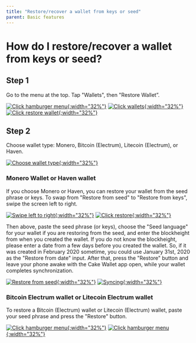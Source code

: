 ```yaml
---
title: "Restore/recover a wallet from keys or seed"
parent: Basic features
---
```


# How do I restore/recover a wallet from keys or seed? 

## Step 1

Go to the menu at the top. Tap "Wallets", then "Restore Wallet”.

[![Click hamburger menu](/images/restore-1.jpg){:width="32%"}](/images/restore-1.jpg)
[![Click wallets](/images/restore-2.jpg){:width="32%"}](/images/restore-2.jpg)
[![Click restore wallet](/images/restore-3.jpg){:width="32%"}](/images/restore-3.jpg)

## Step 2  

Choose wallet type: Monero, Bitcoin (Electrum), Litecoin (Electrum), or Haven.  

[![Choose wallet type](/images/restore-8.jpg){:width="32%"}](/images/restore-8.jpg)

### Monero Wallet or Haven wallet

If you choose Monero or Haven, you can restore your wallet from the seed phrase or keys. To swap from "Restore from seed" to "Restore from keys", swipe the screen left to right.

[![Swipe left to right](/images/restore-4.jpg){:width="32%"}](/images/restore-4.jpg)
[![Click restore](/images/restore-5.jpg){:width="32%"}](/images/restore-5.jpg)

Then above, paste the seed phrase (or keys), choose the "Seed language" for your wallet if you are restoring from the seed, and enter the blockheight from when you created the wallet. If you do not know the blockheight, please enter a date from a few days before you created the wallet. So, if it was created in February 2020 sometime, you could use January 31st, 2020 as the "Restore from date" input. After that, press the "Restore" button and leave your phone awake with the Cake Wallet app open, while your wallet completes synchronization.

[![Restore from seed](/images/restore-6.jpg){:width="32%"}](/images/restore-6.jpg)
[![Syncing](/images/restore-7.jpg){:width="32%"}](/images/restore-7.jpg)

### Bitcoin Electrum wallet or Litecoin Electrum wallet

To restore a Bitcoin (Electrum) wallet or Litecoin (Electrum) wallet, paste your seed phrase and press the "Restore" button.

[![Click hamburger menu](/images/restore-wallet-9.jpg){:width="32%"}](/images/restore-9.jpg)
[![Click hamburger menu](/images/restore-wallet-10.jpg){:width="32%"}](/images/restore-10.jpg)
